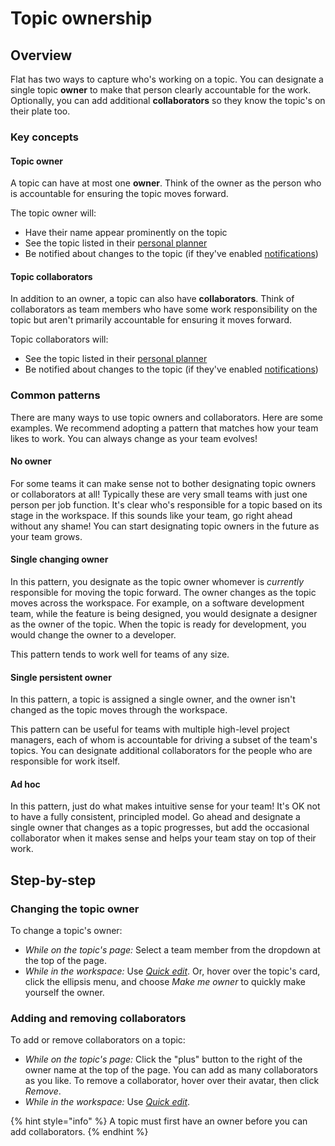 # Topic ownership

## Overview

Flat has two ways to capture who's working on a topic. You can designate a single topic **owner** to make that person clearly accountable for the work. Optionally, you can add additional **collaborators** so they know the topic's on their plate too.

### Key concepts

#### Topic owner

A topic can have at most one **owner**. Think of the owner as the person who is accountable for ensuring the topic moves forward.

The topic owner will:

* Have their name appear prominently on the topic
* See the topic listed in their [personal planner](../finding-and-organizing-topics/personal-planner.md)
* Be notified about changes to the topic (if they've enabled [notifications](../account/notifications.md))

#### Topic collaborators

In addition to an owner, a topic can also have **collaborators**. Think of collaborators as team members who have some work responsibility on the topic but aren't primarily accountable for ensuring it moves forward.

Topic collaborators will:

* See the topic listed in their [personal planner](../finding-and-organizing-topics/personal-planner.md)
* Be notified about changes to the topic (if they've enabled [notifications](../account/notifications.md))

### Common patterns

There are many ways to use topic owners and collaborators. Here are some examples. We recommend adopting a pattern that matches how your team likes to work. You can always change as your team evolves!

#### No owner

For some teams it can make sense not to bother designating topic owners or collaborators at all! Typically these are very small teams with just one person per job function. It's clear who's responsible for a topic based on its stage in the workspace. If this sounds like your team, go right ahead without any shame! You can start designating topic owners in the future as your team grows.

#### Single changing owner

In this pattern, you designate as the topic owner whomever is _currently_ responsible for moving the topic forward. The owner changes as the topic moves across the workspace. For example, on a software development team, while the feature is being designed, you would designate a designer as the owner of the topic. When the topic is ready for development, you would change the owner to a developer.

This pattern tends to work well for teams of any size.

#### Single persistent owner

In this pattern, a topic is assigned a single owner, and the owner isn't changed as the topic moves through the workspace.

This pattern can be useful for teams with multiple high-level project managers, each of whom is accountable for driving a subset of the team's topics. You can designate additional collaborators for the people who are responsible for work itself.

#### Ad hoc

In this pattern, just do what makes intuitive sense for your team! It's OK not to have a fully consistent, principled model. Go ahead and designate a single owner that changes as a topic progresses, but add the occasional collaborator when it makes sense and helps your team stay on top of their work.

## Step-by-step

### Changing the topic owner

To change a topic's owner:

* _While on the topic's page:_ Select a team member from the dropdown at the top of the page.
* _While in the workspace:_ Use [_Quick edit_](selecting-and-editing-topics.md). Or, hover over the topic's card, click the ellipsis menu, and choose _Make me owner_ to quickly make yourself the owner.

### Adding and removing collaborators

To add or remove collaborators on a topic:

* _While on the topic's page:_ Click the "plus" button to the right of the owner name at the top of the page. You can add as many collaborators as you like. To remove a collaborator, hover over their avatar, then click _Remove_.
* _While in the workspace:_ Use [_Quick edit_](selecting-and-editing-topics.md).

{% hint style="info" %}
A topic must first have an owner before you can add collaborators.
{% endhint %}
